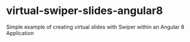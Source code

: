 # virtual-swiper-slides-angular8
Simple example of creating virtual slides with Swiper within an Angular 8 Application
